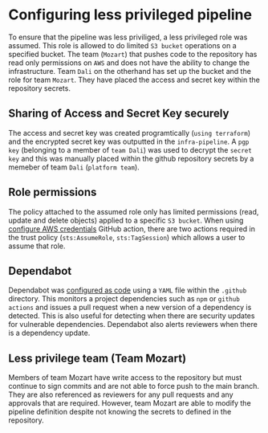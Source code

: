 # Configuring less privileged pipeline

To ensure that the pipeline was less priviliged, a less privileged role was assumed. This role is allowed to do limited `S3 bucket` operations on a specified bucket. The team (`Mozart`) that pushes code to the repository has read only permissions on `AWS` and does not have the ability to change the infrastructure. Team `Dali` on the otherhand has set up the bucket and the role for team `Mozart`. They have placed the access and secret key within the repository secrets.

## Sharing of Access and Secret Key securely
The access and secret key was created programtically (`using terraform`) and the encrypted secret key was outputted in the `infra-pipeline`. A  `pgp key` (belonging to a member of `team Dali`) was used to decrypt the `secret key` and this was manually placed within the github repository secrets by a memeber of team `Dali` (`platform team`).

## Role permissions
The policy attached to the assumed role only has limited permissions (read, update and delete objects) applied to a specific `S3 bucket`. When using [configure AWS credentials](https://github.com/aws-actions/configure-aws-credentials) GitHub action, there are two actions required in the trust policy (`sts:AssumeRole`, `sts:TagSession`) which allows a user to assume that role. 

## Dependabot 
Dependabot was [configured as code](https://docs.github.com/en/code-security/supply-chain-security/configuration-options-for-dependency-updates) using a `YAML` file within the `.github` directory. This monitors a project dependencies such as `npm` or `github actions` and issues a pull request when a new version of a dependency is detected. This is also useful for detecting when there are security updates for vulnerable dependencies. Dependabot also alerts reviewers when there is a dependency update. 

## Less privilege team (Team Mozart)
Members of team Mozart have write access to the repository but must continue to sign commits and are not able to force push to the main branch. They are also referenced as reviewers for any pull requests and any approvals that are required. However, team Mozart are able to modify the pipeline definition despite not knowing the secrets to defined in the repository.  